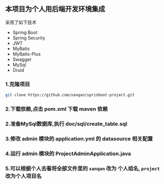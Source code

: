 ## 本项目为个人用后端开发环境集成
采用了如下技术
- Spring Boot
- Spring Security
- JWT
- MyBatis
- MyBatis-Plus
- Swagger
- MySql
- Druid

### 1.克隆项目
```sh
git clone https://github.com/xanqan/sprinboot-project.git
```

### 2.下载依赖,点击 pom.xml 下载 maven 依赖

### 2.准备MySql数据库,执行 doc/sql/create_table.sql

### 3.修改 admin 模块的 application.yml 的 datasource 相关配置

### 4.运行 admin 模块的 ProjectAdminApplication.java

### 5.可以根据个人去看将全部文件里的 `xanqan` 改为 个人组名, `project` 改为个人项目名